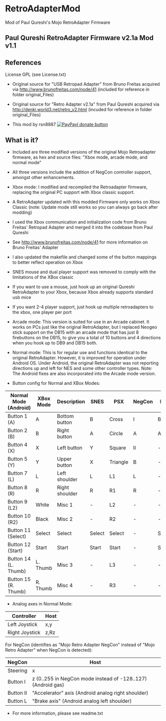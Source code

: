 # RetroAdapterMod
Mod of Paul Qureshi's Mojo RetroAdapter Firmware

Paul Qureshi RetroAdapter Firmware v2.1a Mod v1.1
--------------------------------------------------

References
----------

License GPL (see License.txt)

- Original source for "USB Retropad Adapter" from Bruno Freitas acquired via
http://www.brunofreitas.com/node/41
(included for reference in folder original_Files)

- Original source for "Retro Adapter v2.1a" from Paul Qureshi acquired via
http://denki.world3.net/retro_v2.html
(incuded for reference in folder original_Files)

- This mod by rsn8887 
[![PayPayl donate button](https://www.paypalobjects.com/en_US/i/btn/btn_donateCC_LG.gif)](https://www.paypal.com/cgi-bin/webscr?cmd=_donations&business=72LHAQPSSKDGE&lc=US&item_name=RetroAdapter%20Firmware%20MOD%20Donation&currency_code=USD&bn=PP%2dDonationsBF%3abtn_donateCC_LG%2egif%3aNonHosted "Donate once-off to this project using Paypal")

What is it?
-----------

- Included are three modified versions of the original Mojo Retroadapter firmware, as hex and source files: "Xbox mode, arcade mode, and normal mode"

- All three versions include the addition of NegCon controller support, amongst other enhancements.

- Xbox mode:
I modified and recompiled the Retroadapter firmware, replacing the original PC support with Xbox classic support. 

 - A RetroAdapter updated with this modded Firmware only works on Xbox Classic (note: Update mode still works so you can always go back after modding)
 - I used the Xbox communication and initialization code from Bruno Freitas' Retropad Adapter and merged it into the codebase from Paul Qureshi
 - See http://www.brunofreitas.com/node/41 for more information on Bruno Freitas' Adapter
 - I also updated the makefile and changed some of the button mappings to better reflect operation on Xbox
 - SNES mouse and dual player support was removed to comply with the limitations of the XBox classic
 - If you want to use a mouse, just hook up an original Qureshi RetroAdapter to your Xbox, because Xbox already supports standard usb mice
 - If you want 2-4 player support, just hook up multiple retroadapters to the xbox, one player per port

- Arcade mode: 
This version is suited for use in an Arcade cabinet. It works on PCs just like the original RetroAdapter, but I replaced Neogeo stick support on the DB15 with an arcade mode that has just 8 firebuttons on the DB15, to give you a total of 10 buttons and 4 directions when you hook up to DB9 and DB15 both.

- Normal mode: 
This is for regular use and functions identical to the original RetroAdapter. However, it is improved for operation under Android OS. Under Android, the original RetroAdapter was not reporting directions up and left for NES and some other controller types. Note: The Android fixes are also incorporated into the Arcade mode version.

- Button config for Normal and XBox Modes:

Normal Mode (Android) | XBox Mode | Description    | SNES   | PSX     | NegCon | NES    | NeoGeo | Genesis | Gamecube | N64       | PCE    | Saturn
--------------------- | --------- | -------------- | ------ | ------- | ------ | ------ | ------ | ------- | -------- | --------- | ------ | ------  
Button 1 (A)          | A         | Bottom button  | B      | Cross   | I      | B      | A      | A       | A        | B         | II     | A
Button 2 (B)          | B         | Right button   | A      | Circle  | A      | A      | B      | B       | X        | A         | I      | B
Button 4 (X)          | X         | Left button    | Y      | Square  | II     | -      | C      | C       | B        | Y. Down   | III    | C 
Button 5 (Y)          | Y         | Upper button   | X      | Triangle| B      | -      | D      | X       | Y        | Y. Up     | IV     | X
Button 7 (L)          | L         | Left shoulder  | L      | L1      | L      | -      | -      | Y       | L        | L         | V      | Y
Button 8 (R)          | R         | Right shoulder | R      | R1      | R      | -      | -      | Z       | R        | R         | VI     | Z
Button 9 (L2)         | White     | Misc 1         | -      | L2      | -      | -      | -      | -       | -        | Y. Left   | -      | L
Button 10 (R2)        | Black     | Misc 2         | -      | R2      | -      | -      | -      | -       | -        | Y. Right  | -      | R
Button 11 (Select)    | Select    | Select         | Select | Select  | -      | Select | Select | -       | -        | -         | Select | -
Button 12 (Start)     | Start     | Start          | Start  | Start   | -      | Start  | Start  | Start   | Start    | Start     | Play   | Start
Button 14 (L. Thumb)  | L. Thumb  | Misc 3         | -      | L3      | -      | -      | -      | -       | Z        | Z         | -      | -
Button 15 (R. Thumb)  | R. Thumb  | Misc 4         | -      | R3      | -      | -      | -      | -       | -        | -         | -      | -


- Analog axes in Normal Mode:

Controller     | Host
-------------- | -------
Left Joystick  | x,y
Right Joystick | z,Rz

For NegCon (identifies as "Mojo Retro Adapter NegCon" instead of "Mojo Retro Adapter" when NegCon is detected):

NegCon        | Host
------------- | -------
Steering      | x
Button I      | z (0..255 in NegCon mode instead of -128..127) (Android gas)
Button II     | "Accelerator" axis (Android analog right shoulder)
Button L      | "Brake axis" (Android analog left shoulder)

- For more information, please see readme.txt
